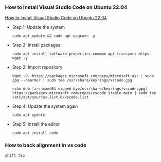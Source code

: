 ### How to Install Visual Studio Code on Ubuntu 22.04
[How to Install Visual Studio Code on Ubuntu 22.04](https://linuxhint.com/install-visual-studio-code-ubuntu22-04/)
  - Step 1: Update the system
    ```
    sudo apt update && sudo apt upgrade -y
    ```
  - Step 2: Install packages
      ```
      sudo apt install software-properties-common apt-transport-https wget -y
      ```
  - Step 2: Import repository
      ```
      wget -O- https://packages.microsoft.com/keys/microsoft.asc | sudo gpg --dearmor | sudo tee /usr/share/keyrings/vscode.gpg
      ```
      ```
      echo deb [arch=amd64 signed-by=/usr/share/keyrings/vscode.gpg] https://packages.microsoft.com/repos/vscode stable main | sudo tee /etc/apt/sources.list.d/vscode.list
      ```
  - Step 4: Update the system again
      ```
      sudo apt update
      ```
  - Step 5: Install the editor
     ```
     sudo apt install code
     ```

### How to back alignment in vs code
```
shift tab
```

